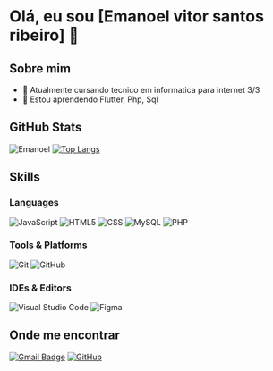 # Olá, eu sou [Emanoel vitor santos ribeiro] 👋

## Sobre mim
- 🎯 Atualmente cursando tecnico em informatica para internet 3/3
- 🌱 Estou aprendendo Flutter, Php, Sql 

## GitHub Stats
![Emanoel](https://github-readme-stats.vercel.app/api?username=Emanoel-Ribeiro&show_icons=true&theme=gotham)
[![Top Langs](https://github-readme-stats.vercel.app/api/top-langs/?username=Emanoel-Ribeiro&show_icons=true&theme=gotham)](https://github.com/Emanoel-Ribeiro/github-readme-stats)

## Skills

### Languages
![JavaScript](https://img.shields.io/badge/-JavaScript-F7DF1E?style=flat-square&logo=javascript&logoColor=black)
![HTML5](https://img.shields.io/badge/-HTML5-333333?style=flat&logo=HTML5)
![CSS](https://img.shields.io/badge/-CSS-333333?style=flat&logo=CSS3&logoColor=1572B6)
![MySQL](https://img.shields.io/badge/-MySQL-333333?style=flat&logo=mysql)
![PHP](https://img.shields.io/badge/-PHP-333333?style=flat&logo=PHP)

### Tools & Platforms
![Git](https://img.shields.io/badge/-Git-333333?style=flat&logo=git)
![GitHub](https://img.shields.io/badge/-GitHub-333333?style=flat&logo=github)

### IDEs & Editors
![Visual Studio Code](https://img.shields.io/badge/-Visual%20Studio%20Code-333333?style=flat&logo=visual-studio-code&logoColor=007ACC)
![Figma](https://img.shields.io/badge/-Figma-333333?style=flat&logo=figma&logoColor=007ACC)

## Onde me encontrar
[![Gmail Badge](https://img.shields.io/badge/-emanoelribeiro.ifc@gmail.com-006bed?style=flat-square&logo=Gmail&logoColor=white&link=mailto:emanoelribeiro.ifc@gmail.com)](mailto:emanoelribeiro.ifc@gmail.com)
[![GitHub](https://img.shields.io/github/followers/Emanoel-Ribeiro?label=follow&style=social)](https://github.com/Emanoel-Ribeiro) 
